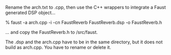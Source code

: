 
Rename the arch.txt to .cpp, then use the C++ wrappers to integrate a Faust generated DSP object...   
     
% faust -a arch.cpp -i -cn FaustReverb FaustReverb.dsp -o FaustReverb.h  

... and copy the FaustReverb.h to /src/faust.  


The .dsp and the arch.cpp have to be in the same directory, but it does not build as arch.cpp. You have to rename or delete it.  
